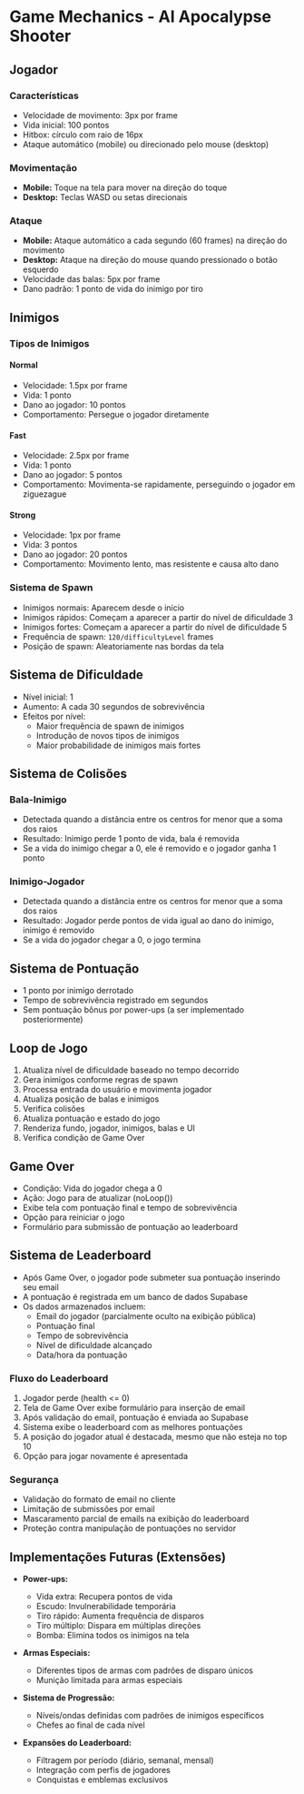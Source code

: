 # Game Mechanics - AI Apocalypse Shooter

## Jogador

### Características
- Velocidade de movimento: 3px por frame
- Vida inicial: 100 pontos
- Hitbox: círculo com raio de 16px
- Ataque automático (mobile) ou direcionado pelo mouse (desktop)

### Movimentação
- **Mobile:** Toque na tela para mover na direção do toque
- **Desktop:** Teclas WASD ou setas direcionais

### Ataque
- **Mobile:** Ataque automático a cada segundo (60 frames) na direção do movimento
- **Desktop:** Ataque na direção do mouse quando pressionado o botão esquerdo
- Velocidade das balas: 5px por frame
- Dano padrão: 1 ponto de vida do inimigo por tiro

## Inimigos

### Tipos de Inimigos

#### Normal
- Velocidade: 1.5px por frame
- Vida: 1 ponto
- Dano ao jogador: 10 pontos
- Comportamento: Persegue o jogador diretamente

#### Fast
- Velocidade: 2.5px por frame
- Vida: 1 ponto
- Dano ao jogador: 5 pontos
- Comportamento: Movimenta-se rapidamente, perseguindo o jogador em ziguezague

#### Strong
- Velocidade: 1px por frame
- Vida: 3 pontos
- Dano ao jogador: 20 pontos
- Comportamento: Movimento lento, mas resistente e causa alto dano

### Sistema de Spawn
- Inimigos normais: Aparecem desde o início
- Inimigos rápidos: Começam a aparecer a partir do nível de dificuldade 3
- Inimigos fortes: Começam a aparecer a partir do nível de dificuldade 5
- Frequência de spawn: `120/difficultyLevel` frames
- Posição de spawn: Aleatoriamente nas bordas da tela

## Sistema de Dificuldade

- Nível inicial: 1
- Aumento: A cada 30 segundos de sobrevivência
- Efeitos por nível:
  - Maior frequência de spawn de inimigos
  - Introdução de novos tipos de inimigos
  - Maior probabilidade de inimigos mais fortes

## Sistema de Colisões

### Bala-Inimigo
- Detectada quando a distância entre os centros for menor que a soma dos raios
- Resultado: Inimigo perde 1 ponto de vida, bala é removida
- Se a vida do inimigo chegar a 0, ele é removido e o jogador ganha 1 ponto

### Inimigo-Jogador
- Detectada quando a distância entre os centros for menor que a soma dos raios
- Resultado: Jogador perde pontos de vida igual ao dano do inimigo, inimigo é removido
- Se a vida do jogador chegar a 0, o jogo termina

## Sistema de Pontuação

- 1 ponto por inimigo derrotado
- Tempo de sobrevivência registrado em segundos
- Sem pontuação bônus por power-ups (a ser implementado posteriormente)

## Loop de Jogo

1. Atualiza nível de dificuldade baseado no tempo decorrido
2. Gera inimigos conforme regras de spawn
3. Processa entrada do usuário e movimenta jogador
4. Atualiza posição de balas e inimigos
5. Verifica colisões
6. Atualiza pontuação e estado do jogo
7. Renderiza fundo, jogador, inimigos, balas e UI
8. Verifica condição de Game Over

## Game Over

- Condição: Vida do jogador chega a 0
- Ação: Jogo para de atualizar (noLoop())
- Exibe tela com pontuação final e tempo de sobrevivência
- Opção para reiniciar o jogo
- Formulário para submissão de pontuação ao leaderboard

## Sistema de Leaderboard

- Após Game Over, o jogador pode submeter sua pontuação inserindo seu email
- A pontuação é registrada em um banco de dados Supabase
- Os dados armazenados incluem:
  - Email do jogador (parcialmente oculto na exibição pública)
  - Pontuação final
  - Tempo de sobrevivência
  - Nível de dificuldade alcançado
  - Data/hora da pontuação

### Fluxo do Leaderboard
1. Jogador perde (health <= 0)
2. Tela de Game Over exibe formulário para inserção de email
3. Após validação do email, pontuação é enviada ao Supabase
4. Sistema exibe o leaderboard com as melhores pontuações
5. A posição do jogador atual é destacada, mesmo que não esteja no top 10
6. Opção para jogar novamente é apresentada

### Segurança
- Validação do formato de email no cliente
- Limitação de submissões por email
- Mascaramento parcial de emails na exibição do leaderboard
- Proteção contra manipulação de pontuações no servidor

## Implementações Futuras (Extensões)

- **Power-ups:**
  - Vida extra: Recupera pontos de vida
  - Escudo: Invulnerabilidade temporária
  - Tiro rápido: Aumenta frequência de disparos
  - Tiro múltiplo: Dispara em múltiplas direções
  - Bomba: Elimina todos os inimigos na tela

- **Armas Especiais:**
  - Diferentes tipos de armas com padrões de disparo únicos
  - Munição limitada para armas especiais

- **Sistema de Progressão:**
  - Níveis/ondas definidas com padrões de inimigos específicos
  - Chefes ao final de cada nível

- **Expansões do Leaderboard:**
  - Filtragem por período (diário, semanal, mensal)
  - Integração com perfis de jogadores
  - Conquistas e emblemas exclusivos 